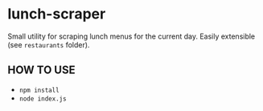 # lunch-scraper
Small utility for scraping lunch menus for the current day. Easily extensible (see `restaurants` folder).

## HOW TO USE
- `npm install`
- `node index.js`
